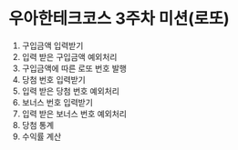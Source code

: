 # 우아한테크코스 3주차 미션(로또)

1. 구입금액 입력받기
2. 입력 받은 구입금액 예외처리
3. 구입금액에 따른 로또 번호 발행
4. 당첨 번호 입력받기
5. 입력 받은 당첨 번호 예외처리
6. 보너스 번호 입력받기
7. 입력 받은 보너스 번호 예외처리
8. 당첨 통계
9. 수익률 계산
